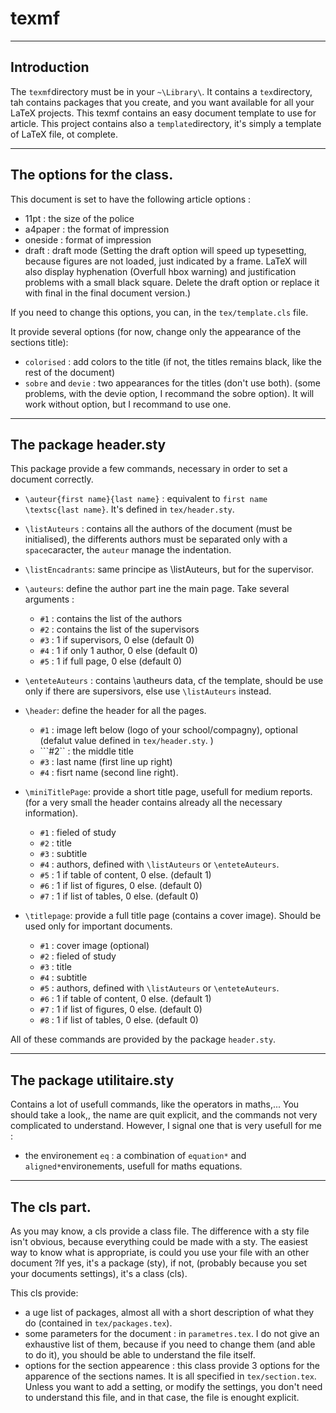 # texmf
***

## Introduction

The ```texmf```directory must be in your ```~\Library\```. It contains a ```tex```directory, tah contains packages that you create, and you want available for all your LaTeX projects. This texmf contains an easy document template to use for article. This project contains also a ```template```directory, it's simply a template of LaTeX file, ot complete.
***
## The options for the class.
This document is set to have the following article options : 
* 11pt : the size of the police
* a4paper : the format of impression
* oneside : format of impression
* draft : draft mode (Setting the draft option will speed up typesetting, because figures are not loaded, just indicated by a frame. LaTeX will also display hyphenation (Overfull hbox warning) and justification problems with a small black square. Delete the draft option or replace it with final in the final document version.)

If you need to change this options, you can, in the ```tex/template.cls``` file.

It provide several options (for now, change only the appearance of the sections title):
* ```colorised``` : add colors to the title (if not, the titles remains black, like the rest of the document)
* ```sobre``` and ```devie``` : two appearances for the titles (don't use both). (some problems, with the devie option, I recommand the sobre option). It will work without option, but I recommand to use one.

***
## The package header.sty
This package provide a few commands, necessary in order to set a document correctly. 
* ```\auteur{first name}{last name}``` : equivalent to ```first name \textsc{last name}```. It's defined in ```tex/header.sty```. 
* ```\listAuteurs``` : contains all the authors of the document (must be initialised), the differents authors must be separated only with a ```space```caracter, the ```auteur``` manage the indentation.
* ```\listEncadrants```: same principe as \listAuteurs, but for the supervisor.
* ```\auteurs```: define the author part ine the main page. Take several arguments : 
  * ```#1``` : contains the list of the authors
  * ```#2``` : contains the list of the supervisors
  * ```#3``` : 1 if supervisors, 0 else (default 0)
  * ```#4``` : 1 if only 1 author, 0 else (default 0)
  * ```#5``` : 1 if full page, 0 else (default 0)
* ```\enteteAuteurs``` : contains \autheurs data, cf the template, should be use only if there are supersivors, else use ```\listAuteurs``` instead.
* ```\header```: define the header for all the pages.
  * ```#1``` : image left below (logo of your school/compagny), optional (defalut value defined in ```tex/header.sty```. )
  * ```#2`` : the middle title
  * ```#3``` : last name (first line up right)
  * ```#4``` : fisrt name (second line right).

* ```\miniTitlePage```: provide a short title page, usefull for medium reports. (for a very small the header contains already all the necessary information).
  * ```#1``` : fieled of study
  * ```#2``` : title
  * ```#3``` : subtitle 
  * ```#4``` : authors, defined with  ```\listAuteurs``` or ```\enteteAuteurs```.
  * ```#5``` : 1 if table of content, 0 else. (default 1)
  * ```#6``` : 1 if list of figures, 0 else. (default 0)
  * ```#7``` : 1 if list of tables, 0 else. (default 0)

* ```\titlepage```: provide a full title page (contains a cover image). Should be used only for important documents.
  * ```#1``` : cover image (optional)
  * ```#2``` : fieled of study
  * ```#3``` : title
  * ```#4``` : subtitle 
  * ```#5``` : authors, defined with  ```\listAuteurs``` or ```\enteteAuteurs```.
  * ```#6``` : 1 if table of content, 0 else. (default 1)
  * ```#7``` : 1 if list of figures, 0 else. (default 0)
  * ```#8``` : 1 if list of tables, 0 else. (default 0)

All of these commands are provided by the package ```header.sty```.
***

## The package utilitaire.sty
Contains a lot of usefull commands, like the operators in maths,... You should take a look,, the name are quit explicit, and the commands not very complicated to understand.
However, I signal one that is very usefull for me : 
* the environement ```eq``` : a combination of ```equation*``` and ```aligned*```environements, usefull for maths equations.

***
## The cls part.
As you may know, a cls provide a class file. The difference with a sty file isn't obvious, because everything could be made with a sty. The easiest way to know what is appropriate, is could you use your file with an other document ?If yes, it's a package (sty), if not, (probably because you set your documents settings), it's a class (cls).

This cls provide: 
* a uge list of packages, almost all with a short description of what they do (contained in ```tex/packages.tex```).
* some parameters for the document : in ```parametres.tex```. I do not give an exhaustive list of them, because if you need to change them (and able to do it), you should be able to understand the file itself.
* options for the section appearence : this class provide 3 options for the apparence of the sections names. It is all specified in ```tex/section.tex```. Unless you want to add a setting, or modify the settings, you don't need to understand this file, and in that case, the file is enought explicit.
  
